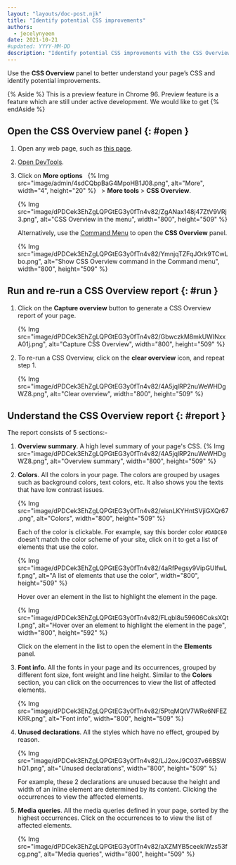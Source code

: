 ```yaml
---
layout: "layouts/doc-post.njk"
title: "Identify potential CSS improvements"
authors:
  - jecelynyeen
date: 2021-10-21
#updated: YYYY-MM-DD
description: "Identify potential CSS improvements with the CSS Overview panel."
---
```


Use the **CSS Overview** panel to better understand your page’s CSS and identify potential improvements.

{% Aside %}
This is a preview feature in Chrome 96. Preview feature is a feature which are still under active development. We would like to get 
{% endAside %}

## Open the CSS Overview panel {: #open }

1.  Open any web page, such as [this page](/tags/devtools).
2.  [Open DevTools](/docs/devtools/open).
3.  Click on **More options** &nbsp; {% Img src="image/admin/4sdCQbpBaG4MpoHB1J08.png", alt="More", width="4", height="20" %} &nbsp; > **More tools** > **CSS Overview**.

    {% Img src="image/dPDCek3EhZgLQPGtEG3y0fTn4v82/ZgANax148j47ZtV9VRj3.png", alt="CSS Overview in the menu", width="800", height="509" %}

    Alternatively, use the [Command Menu](/docs/devtools/command-menu/) to open the **CSS Overview** panel.

    {% Img src="image/dPDCek3EhZgLQPGtEG3y0fTn4v82/YmnjqTZFqJOrk9TCwLbo.png", alt="Show CSS Overview command in the Command menu", width="800", height="509" %}


## Run and re-run a CSS Overview report {: #run }

1.  Click on the **Capture overview** button to generate a CSS Overview report of your page.

    {% Img src="image/dPDCek3EhZgLQPGtEG3y0fTn4v82/GbwczkM8mkUWINxxA01j.png", alt="Capture CSS Overview", width="800", height="509" %}

2.  To re-run a CSS Overview, click on the **clear overview** icon, and repeat step 1.

    {% Img src="image/dPDCek3EhZgLQPGtEG3y0fTn4v82/4A5jqlRP2nuWeWHDgWZ8.png", alt="Clear overview", width="800", height="509" %}


## Understand the CSS Overview report {: #report }

The report consists of 5 sections:-

1. **Overview summary**. A high level summary of your page's CSS.
    {% Img src="image/dPDCek3EhZgLQPGtEG3y0fTn4v82/4A5jqlRP2nuWeWHDgWZ8.png", alt="Overview summary", width="800", height="509" %}
2. **Colors**. All the colors in your page. The colors are grouped by usages such as background colors, text colors, etc. It also shows you the texts that have low contrast issues.
    
    {% Img src="image/dPDCek3EhZgLQPGtEG3y0fTn4v82/eisnLKYHntSVjiGXQr67.png", alt="Colors", width="800", height="509" %}
  
    Each of the color is clickable. For example, say this border color `#DADCE0` doesn’t match the color scheme of your site, click on it to get a list of elements that use the color. 
  
    {% Img src="image/dPDCek3EhZgLQPGtEG3y0fTn4v82/4aRfPegsy9VipGUlfwLf.png", alt="A list of elements that use the color", width="800", height="509" %}
  
    Hover over an element in the list to highlight the element in the page.
  
    {% Img src="image/dPDCek3EhZgLQPGtEG3y0fTn4v82/FLqbl8u59606CoksXQtI.png", alt="Hover over an element to highlight the element in the page", width="800", height="592" %}

    Click on the element in the list to open the element in the **Elements** panel.

3. **Font info**. All the fonts in your page and its occurrences, grouped by different font size, font weight and line height. Similar to the **Colors** section, you can click on the occurrences to view the list of affected elements.

    {% Img src="image/dPDCek3EhZgLQPGtEG3y0fTn4v82/5PtqMQtV7WRe6NFEZKRR.png", alt="Font info", width="800", height="509" %}

4. **Unused declarations**. All the styles which have no effect, grouped by reason. 

    {% Img src="image/dPDCek3EhZgLQPGtEG3y0fTn4v82/LJ2oxJ9C037v66BSWhQ1.png", alt="Unused declarations", width="800", height="509" %}

    For example, these 2 declarations are unused because the height and width of an inline element are determined by its content. Clicking the occurrences to view the affected elements. 

5. **Media queries**. All the media queries defined in your page, sorted by the highest occurrences. Click on the occurrences to to view the list of affected elements.

    {% Img src="image/dPDCek3EhZgLQPGtEG3y0fTn4v82/aXZMYB5ceeklWzs53fcg.png", alt="Media queries", width="800", height="509" %}

